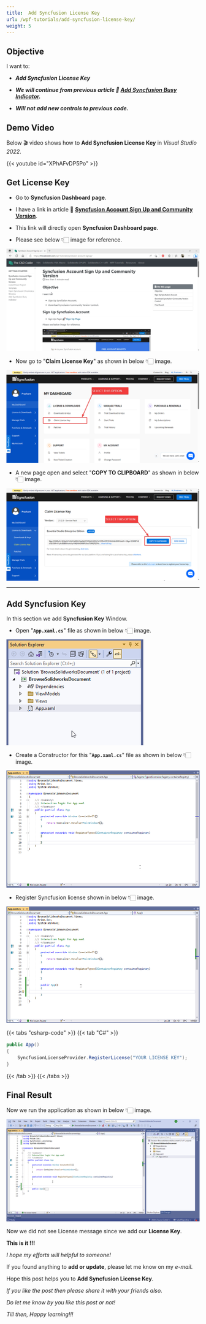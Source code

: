 ```yaml
---
title:  Add Syncfusion License Key
url: /wpf-tutorials/add-syncfusion-license-key/
weight: 5
---
```


## Objective

I want to:

- ***Add Syncfusion License Key***

- ***We will continue from previous article 🚀 [Add Syncfusion Busy Indicator](/wpf-tutorials/add-syncfusion-busy-indicator/).***

- ***Will not add new controls to previous code.***  

## Demo Video

Below 🎬 video shows how to **Add Syncfusion License Key** in *Visual Studio 2022*.

{{< youtube id="XPhAFvDP5Po" >}}

## Get License Key

- Go to **Syncfusion Dashboard page**.

- I have a link in article 🚀 **[Syncfusion Account Sign Up and Community Version](/wpf-tutorials/syncfusion-account-signup/)**.

- This link will directly open **Syncfusion Dashboard page**.

- Please see below 👇🏻 image for reference.

[![open-syncfusion-dashboard](add-syncfusion-license-key/open-syncfusion-dashboard.gif)](add-syncfusion-license-key/open-syncfusion-dashboard.gif)

- Now go to "**Claim License Key**" as shown in below 👇🏻 image.

[![select-claim-license-option](add-syncfusion-license-key/select-claim-license-option.png)](add-syncfusion-license-key/select-claim-license-option.png)

- A new page open and select "**COPY TO CLIPBOARD**" as shown in below 👇🏻 image.

[![select-copy-key-option](add-syncfusion-license-key/select-copy-key-option.png)](add-syncfusion-license-key/select-copy-key-option.png)


---

## Add Syncfusion Key

In this section we add **Syncfusion Key** Window.

- Open "**`App.xaml.cs`**" file as shown in below 👇🏻 image.

[![open-app-xaml-file](add-syncfusion-license-key/open-app-xaml-file.gif)](add-syncfusion-license-key/open-app-xaml-file.gif)

- Create a Constructor for this  "**`App.xaml.cs`**" file as shown in below 👇🏻 image.

[![create-constructor](add-syncfusion-license-key/create-constructor.gif)](add-syncfusion-license-key/create-constructor.gif)

- Register Syncfusion license shown in below 👇🏻 image.

[![register-license-key](add-syncfusion-license-key/register-license-key.gif)](add-syncfusion-license-key/register-license-key.gif)

{{< tabs "csharp-code" >}}
{{< tab "C#" >}}


```cs
public App()
{
    SyncfusionLicenseProvider.RegisterLicense("YOUR LICENSE KEY");
}
```

{{< /tab >}}
{{< /tabs >}}

## Final Result

Now we run the application as shown in below 👇🏻 image.

[![run-application](add-syncfusion-license-key/run-application.gif)](add-syncfusion-license-key/run-application.gif)

Now we did not see License message since we add our **License Key**.

**This is it !!!**

*I hope my efforts will helpful to someone!*

If you found anything to **add or update**, please let me know on my *e-mail*.

Hope this post helps you to **Add Syncfusion License Key**.

*If you like the post then please share it with your friends also.*

*Do let me know by you like this post or not!*

*Till then, Happy learning!!!*
